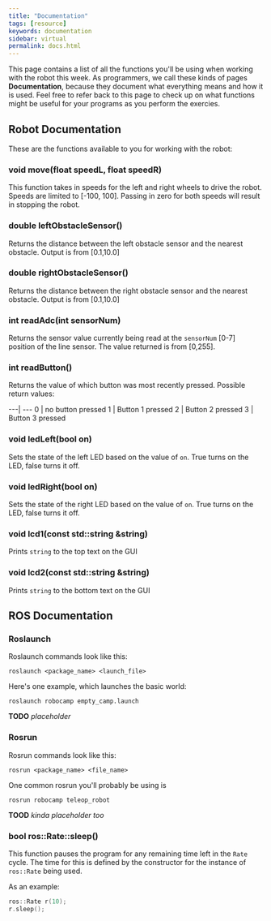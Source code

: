 ```yaml
---
title: "Documentation"
tags: [resource]
keywords: documentation
sidebar: virtual
permalink: docs.html
---
```


This page contains a list of all the functions you'll be using when working with the robot this week. As programmers, we call these kinds of pages **Documentation**, because they document what everything means and how it is used. Feel free to refer back to this page to check up on what functions might be useful for your programs as you perform the exercies.

## Robot Documentation
These are the functions available to you for working with the robot:

### void move(float speedL, float speedR)

This function takes in speeds for the left and right wheels to drive the robot. Speeds are limited to [-100, 100]. Passing in zero for both speeds will result in stopping the robot.

### double leftObstacleSensor()

Returns the distance between the left obstacle sensor and the nearest obstacle. Output is from [0.1,10.0]

### double rightObstacleSensor()

Returns the distance between the right obstacle sensor and the nearest obstacle. Output is from [0.1,10.0]

### int readAdc(int sensorNum)

Returns the sensor value currently being read at the `sensorNum` [0-7] position of the line sensor. The value returned is from [0,255].

### int readButton()

Returns the value of which button was most recently pressed.
Possible return values:

---| ---
0 | no button pressed
1 | Button 1 pressed
2 | Button 2 pressed
3 | Button 3 pressed

### void ledLeft(bool on)

Sets the state of the left LED based on the value of `on`. True turns on the LED, false turns it off.

### void ledRight(bool on)

Sets the state of the right LED based on the value of `on`. True turns on the LED, false turns it off.

### void lcd1(const std::string &string)

Prints `string` to the top text on the GUI

### void lcd2(const std::string &string)

Prints `string` to the bottom text on the GUI

## ROS Documentation

### Roslaunch

Roslaunch commands look like this:

```
roslaunch <package_name> <launch_file>
```

Here's one example, which launches the basic world:

```
roslaunch robocamp empty_camp.launch
```
**TODO** *placeholder*

### Rosrun

Rosrun commands look like this:

```
rosrun <package_name> <file_name>
```

One common rosrun you'll probably be using is

```
rosrun robocamp teleop_robot
```
**TOOD** *kinda placeholder too*

### bool ros::Rate::sleep()

This function pauses the program for any remaining time left in the `Rate` cycle. The time for this is defined by the constructor for the instance of `ros::Rate` being used.

As an example:

```cpp
ros::Rate r(10);
r.sleep();
```


